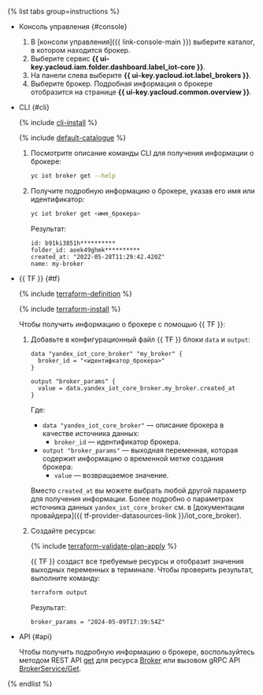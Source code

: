 {% list tabs group=instructions %}

- Консоль управления {#console}

   1. В [консоли управления]({{ link-console-main }}) выберите каталог, в котором находится брокер.
   1. Выберите сервис **{{ ui-key.yacloud.iam.folder.dashboard.label_iot-core }}**.
   1. На панели слева выберите **{{ ui-key.yacloud.iot.label_brokers }}**.
   1. Выберите брокер. Подробная информация о брокере отобразится на странице **{{ ui-key.yacloud.common.overview }}**.

- CLI {#cli}

  {% include [cli-install](../cli-install.md) %}

  {% include [default-catalogue](../default-catalogue.md) %}

  1. Посмотрите описание команды CLI для получения информации о брокере:
	
      ```bash
      yc iot broker get --help
      ```

  1. Получите подробную информацию о брокере, указав его имя или идентификатор:

      ```bash
      yc iot broker get <имя_брокера>
      ```

      Результат:

      ```text
      id: b91ki3851h**********
      folder_id: aoek49ghmk**********
      created_at: "2022-05-28T11:29:42.420Z"
      name: my-broker
      ```

- {{ TF }} {#tf}

  {% include [terraform-definition](../../_tutorials/_tutorials_includes/terraform-definition.md) %}

  {% include [terraform-install](../../_includes/terraform-install.md) %}

  Чтобы получить информацию о брокере с помощью {{ TF }}:
  1. Добавьте в конфигурационный файл {{ TF }} блоки `data` и `output`:

      ```hcl
      data "yandex_iot_core_broker" "my_broker" {
        broker_id = "<идентифкатор_брокера>"
      }

      output "broker_params" {
        value = data.yandex_iot_core_broker.my_broker.created_at
      }
      ```

      Где:
      * `data "yandex_iot_core_broker"` — описание брокера в качестве источника данных:
        * `broker_id` — идентификатор брокера.
      * `output "broker_params"` — выходная переменная, которая содержит информацию о временной метке создания брокера:
        * `value` — возвращаемое значение.

      Вместо `created_at` вы можете выбрать любой другой параметр для получения информации. Более подробно о параметрах источника данных `yandex_iot_core_broker` см. в [документации провайдера]({{ tf-provider-datasources-link }}/iot_core_broker).
  1. Создайте ресурсы:

      {% include [terraform-validate-plan-apply](../../_tutorials/_tutorials_includes/terraform-validate-plan-apply.md) %}

      {{ TF }} создаст все требуемые ресурсы и отобразит значения выходных переменных в терминале. Чтобы проверить результат, выполните команду:

      ```bash
      terraform output
      ```

      Результат:

      ```text
      broker_params = "2024-05-09T17:39:54Z"
      ```

- API {#api}

  Чтобы получить подробную информацию о брокере, воспользуйтесь методом REST API [get](../../iot-core/broker/api-ref/Broker/get.md) для ресурса [Broker](../../iot-core/broker/api-ref/Broker/index.md) или вызовом gRPC API [BrokerService/Get](../../iot-core/broker/api-ref/grpc/Broker/get.md).

{% endlist %}
